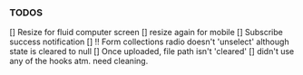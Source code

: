 ### TODOS

[] Resize for fluid computer screen 
[] resize again for mobile
[] Subscribe success notification
[] !! Form collections radio doesn't 'unselect' although state is cleared to null
[] Once uploaded, file path isn't 'cleared'
[] didn't use any of the hooks atm. need cleaning.